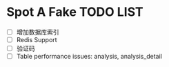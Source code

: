 # Spot A Fake TODO LIST

- [ ] 增加数据库索引
- [ ] Redis Support
- [ ] 验证码
- [ ] Table performance issues: analysis, analysis_detail